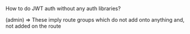 How to do JWT auth without any auth libraries?

(admin) => These imply route groups which do not add onto anything and, not added on the route

